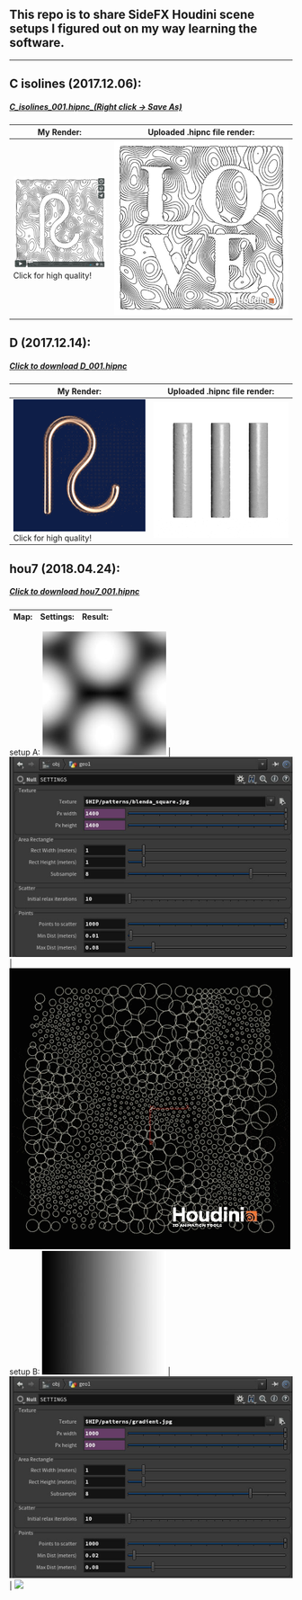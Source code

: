 ## This repo is to share SideFX Houdini scene setups I figured out on my way learning the software.
---


## C isolines (2017.12.06):
##### [C_isolines_001.hipnc_(Right click -> Save As)](C_isolines_001.hipnc)
My Render: | Uploaded .hipnc file render:
------------ | -------------
<a href="https://vimeo.com/246115410"><img src="C_isolines_vimeo.jpg"></a></br>Click for high quality! | <img src="C_isolines.jpg">

## D (2017.12.14):
##### [Click to download _D_001.hipnc_](D_001.hipnc)
My Render: | Uploaded .hipnc file render:
------------ | -------------
<a href="https://vimeo.com/pgvisuals/pg3"><img src="D_vimeo.gif"></a></br>Click for high quality! | <img src="D.gif">


## hou7 (2018.04.24):
##### [Click to download _hou7_001.hipnc_](hou7_001.hipnc)
Map: | Settings: | Result:
------------ | ------------- | -------------
setup A:
<img src="hou7_A_map.jpg"> | <img src="hou7_A_settings.jpg"> | <img src="hou7_A_result.gif">
setup B:
<img src="hou7_B_map.jpg"> | <img src="hou7_B_settings.jpg"> | <img src="hou7_B_result.gif">

